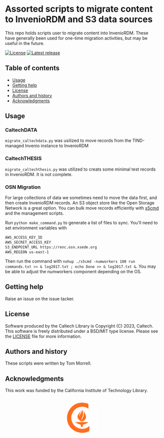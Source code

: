 Assorted scripts to migrate content to InvenioRDM and S3 data sources
=====================================================

This repo holds scripts user to migrate content into InvenioRDM. These have
generally been used for one-time migration activities, but may be useful in the
future.

[![License](https://img.shields.io/badge/License-BSD%203--Clause-blue.svg?style=flat-square)](https://choosealicense.com/licenses/bsd-3-clause)
[![Latest release](https://img.shields.io/github/v/release/caltechlibrary/template.svg?style=flat-square&color=b44e88)](https://github.com/caltechlibrary/template/releases)


Table of contents
-----------------

* [Usage](#usage)
* [Getting help](#getting-help)
* [License](#license)
* [Authors and history](#authors-and-history)
* [Acknowledgments](#authors-and-acknowledgments)


Usage
-----


### CaltechDATA

`migrate_caltechdata.py` was usilized to move records from the TIND-managed
Invenio instance to InvenioRDM

### CaltechTHESIS

`migrate_caltechthesis.py` was utilized to creats some minimal test records in
InvenioRDM. It is not complete.

### OSN Migration

For large collections of data we sometimes need to move the data first, and
then create InvenioRDM records. An S3 object store like the Open Storage
Network is a great option. You can bulk move records efficiently with
[s5cmd](https://github.com/peak/s5cmd) and the management scripts.

Run `python make_command.py` to generate a list of files to sync. You'll need
to set environment variables with

```
AWS_ACCESS_KEY_ID
AWS_SECRET_ACCESS_KEY
S3_ENDPOINT_URL https://renc.osn.xsede.org
AWS_REGION us-east-1
```

Then run the command with 
`nohup ./s5cmd -numworkers 100 run commands.txt >> & log2017.txt ; echo Done >> & log2017.txt &`.
You may be able to adjust the numworkers component depending on the OS.


Getting help
------------

Raise an issue on the issue tacker.


License
-------

Software produced by the Caltech Library is Copyright (C) 2023, Caltech.  This software is freely distributed under a BSD/MIT type license.  Please see the [LICENSE](LICENSE) file for more information.


Authors and history
---------------------------

These scripts were written by Tom Morrell.

Acknowledgments
---------------

This work was funded by the California Institute of Technology Library.


<div align="center">
  <br>
  <a href="https://www.caltech.edu">
    <img width="100" height="100" src=".graphics/caltech-round.png">
  </a>
</div>
